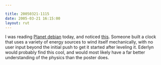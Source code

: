 ```yaml
---

title: 20050321-1115
date: 2005-03-21 16:15:00
layout: rut
---
```


<p> I was reading <a href="http://planet.debian.org/">Planet
debian</a> today, and noticed <a href="http://www.red-bean.com/~decklin/blog/tech/atmos">this</a>.
Someone built a clock that uses a variety of energy sources to wind
itself mechanically, with no user input beyond the initial push to
get it started after leveling it.  Ederlyn would probably find this
cool, and would most likely have a far better understanding of the
physics than the poster does.</p>

